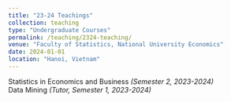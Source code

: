```yaml
---
title: "23-24 Teachings"
collection: teaching
type: "Undergraduate Courses"
permalink: /teaching/2324-teaching/
venue: "Faculty of Statistics, National University Economics"
date: 2024-01-01
location: "Hanoi, Vietnam"
---
```


Statistics in Economics and Business *(Semester 2, 2023-2024)*  
Data Mining *(Tutor, Semester 1, 2023-2024)*
